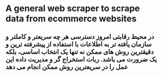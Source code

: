 # A general web scraper to scrape data from ecommerce websites

## در محیط رقابتی امروز دسترسی هر چه سریعتر و کاملتر و سازمان یافته تر به اطلاعات با استفاده از پیشرفته ترین و دقیقترین روش های ممکن نه تنها یک انتخاب اساسی، بلکه یک ضرورت می باشد. ربات استخراج گر و مدیریت داده این عمل را در سریعترین روش ممکن انجام می دهد
